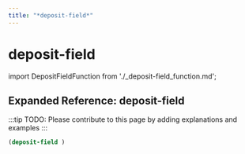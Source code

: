 ```yaml
---
title: "*deposit-field*"
---
```


# deposit-field

import DepositFieldFunction from './_deposit-field_function.md';

<DepositFieldFunction />

## Expanded Reference: deposit-field

:::tip
TODO: Please contribute to this page by adding explanations and examples
:::

```lisp
(deposit-field )
```
